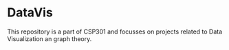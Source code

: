 DataVis
=======
This repository is a part of CSP301 and focusses on projects related to Data Visualization an graph theory.

